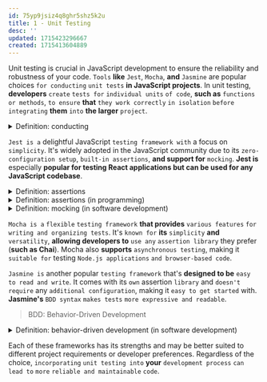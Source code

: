 ```yaml
---
id: 75yp9jsiz4q8ghr5shz5k2u
title: 1 - Unit Testing
desc: ''
updated: 1715423296667
created: 1715413604889
---
```


Unit testing is crucial in JavaScript development to ensure the reliability and robustness of your code. `Tools` **like** `Jest`, `Mocha`, **and** `Jasmine` are popular choices `for conducting` `unit tests` **in JavaScript projects**. In unit testing, **developers** `create` `tests for` `individual units` `of code`, **such as** `functions or methods`, `to ensure` **that** `they work correctly` `in isolation` `before integrating` **them** `into` **the larger** `project`. 



<!-- start of 'conducting' section -->
<details>
  <summary>Definition: conducting</summary>

#
Conducting **refers to the** `process of` `overseeing or` `directing` **a** `group of` `performers`, **typically musicians**, `in` **a** `synchronized manner`, **often using** `hand gestures`, `body movements`, **and** `facial expressions` `to convey` `tempo`, `dynamics`, **and** `other musical elements`.

---
</details>
<!-- end of 'conducting' section -->



`Jest is a` delightful JavaScript `testing framework with` a focus on `simplicity`. It's widely adopted in the JavaScript community due to its `zero-configuration setup`, `built-in assertions`, **and support for** `mocking`. **Jest is** especially **popular for testing React applications but can be used for any JavaScript codebase**.



<!-- start of 'assertions' section -->
<details>
  <summary>Definition: assertions</summary>

#
Assertions **are** `statements or claims` `that someone` `makes with confidence`. They're **often used** `to express` `beliefs`, `opinions`, `or facts`, and they're **usually** `presented as being` `true or valid`.

---
</details>
<!-- end of 'assertions' section -->



<!-- start of 'assertions' section -->
<details>
  <summary>Definition: assertions (in programming)</summary>

#

Assertions **are** `statements within` **your** `code` `that verify if` certain `conditions are true`. **In unit testing**, assertions are **used to** `check` **whether the actual** `output of` **a** `function or method` `matches` **the** `expected output`. `If` the `assertion fails`, **it** `indicates` **that there is a** `problem` **in the code that needs to be addressed**.

---
</details>
<!-- end of 'assertions' section -->



<!-- start of 'mocking' section -->
<details>
  <summary>Definition: mocking (in software development)</summary>

#
Mocking **in software development refers to the** `practice of` `creating` `simulated objects` `that mimic` **the** `behavior of` `real objects` **in order** `to test` **the** `functionality of` `other parts of` **a** `software system`. It **allows developers** `to isolate and test` `individual components of` **their** `code` `without relying on` **the** `actual dependencies`, **making testing** `more efficient and reliable`.

---
</details>
<!-- end of 'mocking' section -->



`Mocha is a` `flexible` `testing framework` **that provides** `various features` `for writing and organizing tests`. It's `known for` **its** `simplicity` **and** `versatility`, **allowing developers to** `use any` `assertion library` they prefer (**such as Chai**). Mocha also **supports** `asynchronous testing`, making it `suitable for` testing `Node.js applications` `and browser-based code`.

`Jasmine is` another popular `testing framework` that's **designed to be** `easy to read and write`. It comes with its `own` assertion `library` and `doesn't require` any `additional configuration`, making it `easy to get started` with. **Jasmine's** `BDD syntax` `makes tests` `more expressive and readable`.

> BDD: Behavior-Driven Development



<!-- start of 'behavior-driven development' section -->
<details>
  <summary>Definition: behavior-driven development (in software development)</summary>

#
Behavior-Driven Development (BDD) **is a** `way of` `writing software` **where you** `describe how` **the** `program` **should** `behave` `in plain language` `before writing` **any** `code`. It's **like telling a story about how users will interact with the software**. This **helps everyone understand what the software should do and ensures that it meets the users' needs**.

---
</details>
<!-- end of 'behavior-driven development' section -->



Each of these frameworks has its strengths and may be better suited to different project requirements or developer preferences. Regardless of the choice, `incorporating` `unit testing into` **your** `development process` `can lead to` `more` `reliable and maintainable` `code`.